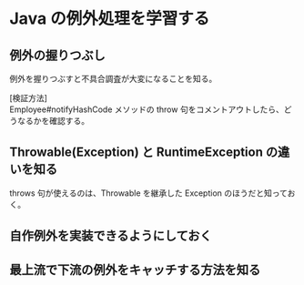 # Java の例外処理を学習する

## 例外の握りつぶし
例外を握りつぶすと不具合調査が大変になることを知る。

[検証方法]  
Employee#notifyHashCode メソッドの throw 句をコメントアウトしたら、どうなるかを確認する。

## Throwable(Exception) と RuntimeException の違いを知る
throws 句が使えるのは、Throwable を継承した Exception のほうだと知っておく。

## 自作例外を実装できるようにしておく

## 最上流で下流の例外をキャッチする方法を知る
